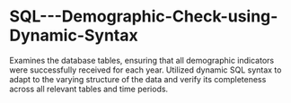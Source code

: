 # SQL---Demographic-Check-using-Dynamic-Syntax
Examines the database tables, ensuring that all demographic indicators were successfully received for each year. Utilized dynamic SQL syntax to adapt to the varying structure of the data and verify its completeness across all relevant tables and time periods.
